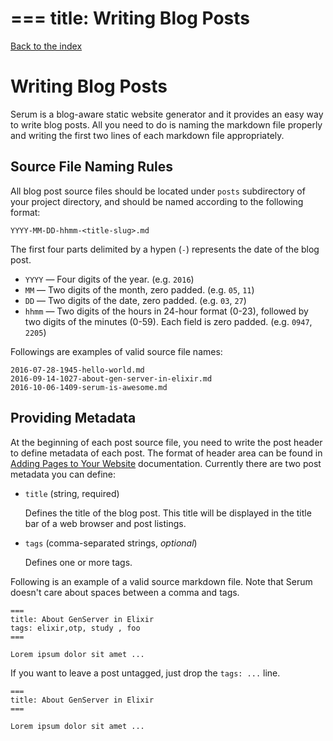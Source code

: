 ===
title: Writing Blog Posts
===

[Back to the index](%pages:docs/index)

# Writing Blog Posts

Serum is a blog-aware static website generator and it provides an easy way to
write blog posts. All you need to do is naming the markdown file properly and
writing the first two lines of each markdown file appropriately.

## Source File Naming Rules

All blog post source files should be located under `posts` subdirectory of your
project directory, and should be named according to the following format:

```
YYYY-MM-DD-hhmm-<title-slug>.md
```

The first four parts delimited by a hypen (`-`) represents the date of the blog
post.

* `YYYY` &mdash; Four digits of the year. (e.g. `2016`)
* `MM` &mdash; Two digits of the month, zero padded. (e.g. `05`, `11`)
* `DD` &mdash; Two digits of the date, zero padded. (e.g. `03`, `27`)
* `hhmm` &mdash; Two digits of the hours in 24-hour format (0-23), followed by
  two digits of the minutes (0-59). Each field is zero padded.
  (e.g. `0947`, `2205`)

Followings are examples of valid source file names:

```
2016-07-28-1945-hello-world.md
2016-09-14-1027-about-gen-server-in-elixir.md
2016-10-06-1409-serum-is-awesome.md
```

## Providing Metadata

At the beginning of each post source file, you need to write the post header
to define metadata of each post. The format of header area can be found in
[Adding Pages to Your Website](%pages:docs/pages) documentation. Currently there
are two post metadata you can define:

* `title` (string, required)

    Defines the title of the blog post. This title will be displayed in the
    title bar of a web browser and post listings.

* `tags` (comma-separated strings, *optional*)

    Defines one or more tags.

Following is an example of a valid source markdown file. Note that Serum doesn't
care about spaces between a comma and tags.

```language-markdown
===
title: About GenServer in Elixir
tags: elixir,otp, study , foo
===

Lorem ipsum dolor sit amet ...
```

If you want to leave a post untagged, just drop the `tags: ...` line.

```language-markdown
===
title: About GenServer in Elixir
===

Lorem ipsum dolor sit amet ...
```
